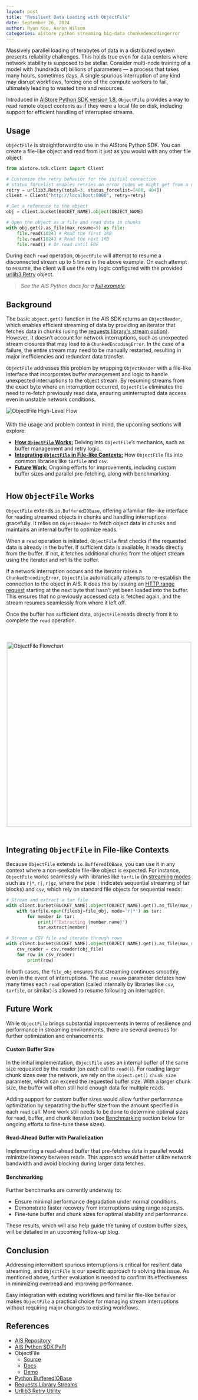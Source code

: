 ```yaml
---
layout: post
title: "Resilient Data Loading with ObjectFile"
date: September 26, 2024
author: Ryan Koo, Aaron Wilson
categories: aistore python streaming big-data chunkedencodingerror
--- 
```


Massively parallel loading of terabytes of data in a distributed system presents reliability challenges. This holds true even for data centers where network stability is supposed to be stellar. Consider multi-node training of a model with (hundreds of) billions of parameters — a process that takes many hours, sometimes days. A single spurious interruption of any kind may disrupt workflows, forcing one of the compute workers to fail, ultimately leading to wasted time and resources.

Introduced in [AIStore Python SDK version 1.8](https://pypi.org/project/aistore/), `ObjectFile` provides a way to read remote object contents as if they were a local file on disk, including support for efficient handling of interrupted streams. 

## Usage

`ObjectFile` is straightforward to use in the AIStore Python SDK. You can create a file-like object and read from it just as you would with any other file object:

```python
from aistore.sdk.client import Client

# Customize the retry behavior for the initial connection
# status_forcelist enables retries on error codes we might get from a disconnected AIS target
retry = urllib3.Retry(total=3, status_forcelist=[400, 404])
client = Client("http://localhost:8080", retry=retry)

# Get a reference to the object
obj = client.bucket(BUCKET_NAME).object(OBJECT_NAME)

# Open the object as a file and read data in chunks
with obj.get().as_file(max_resume=5) as file:
    file.read(1024) # Read the first 1KB
    file.read(1024) # Read the next 1KB 
    file.read() # Or read until EOF
```

During each `read` operation, `ObjectFile` will attempt to resume a disconnected stream up to 5 times in the above example. On each attempt to resume, the client will use the retry logic configured with the provided [urllib3.Retry](https://urllib3.readthedocs.io/en/stable/reference/urllib3.util.html#urllib3.util.Retry) object. 

> _See the AIS Python docs for a [full example](https://github.com/NVIDIA/aistore/blob/main/python/examples/sdk/resilient-streaming-object-file.ipynb)._

## Background

The basic `object.get()` function in the AIS SDK returns an `ObjectReader`, which enables efficient streaming of data by providing an iterator that fetches data in chunks (using the [requests library's stream option](https://requests.readthedocs.io/en/latest/user/advanced/#body-content-workflow)). However, it doesn’t account for network interruptions, such as unexpected stream closures that may lead to a `ChunkedEncodingError`. In the case of a failure, the entire stream may need to be manually restarted, resulting in major inefficiencies and redundant data transfer.

`ObjectFile` addresses this problem by wrapping `ObjectReader` with a file-like interface that incorporates buffer management and logic to handle unexpected interruptions to the object stream. By resuming streams from the exact byte where an interruption occurred, `ObjectFile` eliminates the need to re-fetch previously read data, ensuring uninterrupted data access even in unstable network conditions.

![ObjectFile High-Level Flow](/images/high-level-flow.gif)

<div style="margin-top: 20px; margin-bottom: 40px;">

<p>With the usage and problem context in mind, the upcoming sections will explore:</p>

<ul>
  <li><strong><a href="#how-objectfile-works">How <code>ObjectFile</code> Works:</a></strong> Delving into <code>ObjectFile</code>’s mechanics, such as buffer management and retry logic.</li>

  <li><strong><a href="#integrating-objectfile-in-file-like-contexts">Integrating <code>ObjectFile</code> in File-like Contexts:</a></strong> How <code>ObjectFile</code> fits into common libraries like <code>tarfile</code> and <code>csv</code>.</li>

  <li><strong><a href="#future-work">Future Work:</a></strong> Ongoing efforts for improvements, including custom buffer sizes and parallel pre-fetching, along with benchmarking.</li>
</ul>

</div>

## How <code style="font-size: 92%;">ObjectFile</code> Works

`ObjectFile` extends `io.BufferedIOBase`, offering a familiar file-like interface for reading streamed objects in chunks and handling interruptions gracefully. It relies on `ObjectReader` to fetch object data in chunks and maintains an internal buffer to optimize reads.

When a `read` operation is initiated, `ObjectFile` first checks if the requested data is already in the buffer. If sufficient data is available, it reads directly from the buffer. If not, it fetches additional chunks from the object stream using the iterator and refills the buffer.

If a network interruption occurs and the iterator raises a `ChunkedEncodingError`, `ObjectFile` automatically attempts to re-establish the connection to the object in AIS. It does this by issuing an [HTTP range request](https://developer.mozilla.org/en-US/docs/Web/HTTP/Range_requests) starting at the next byte that hasn’t yet been loaded into the buffer. This ensures that no previously accessed data is fetched again, and the stream resumes seamlessly from where it left off.

Once the buffer has sufficient data, `ObjectFile` reads directly from it to complete the `read` operation.

<div style="display: flex; justify-content: center; margin: 50px 0;">
  <img src="/assets/object-file/flow.svg" alt="ObjectFile Flowchart" width="500px" />
</div>

## Integrating <code style="font-size: 92%;">ObjectFile</code> in File-like Contexts

Because `ObjectFile` extends `io.BufferedIOBase`, you can use it in any context where a non-seekable file-like object is expected. For instance, `ObjectFile` works seamlessly with libraries like `tarfile` (in [streaming modes](https://docs.python.org/3/library/tarfile.html#tarfile.open) such as `r|*`, `r|`, `r|gz`, where the pipe `|` indicates sequential streaming of tar blocks) and `csv`, which rely on standard file objects for sequential reads:

```python
# Stream and extract a tar file
with client.bucket(BUCKET_NAME).object(OBJECT_NAME).get().as_file(max_resume=5) as file_obj:
    with tarfile.open(fileobj=file_obj, mode='r|*') as tar:
        for member in tar:
            print(f"Extracting {member.name}")
            tar.extract(member)

# Stream a CSV file and iterate through rows
with client.bucket(BUCKET_NAME).object(OBJECT_NAME).get().as_file(max_resume=5) as obj_file:
    csv_reader = csv.reader(obj_file)
    for row in csv_reader:
        print(row)
```

In both cases, the `file_obj` ensures that streaming continues smoothly, even in the event of interruptions. The `max_resume` parameter dictates how many times each `read` operation (called internally by libraries like `csv`, `tarfile`, or similar) is allowed to resume following an interruption.

## Future Work

While `ObjectFile` brings substantial improvements in terms of resilience and performance in streaming environments, there are several avenues for further optimization and enhancements:

#### Custom Buffer Size

In the initial implementation, `ObjectFile` uses an internal buffer of the same size requested by the reader (on each call to `read()`). For reading larger chunk sizes over the network, we rely on the `object.get()` `chunk_size` parameter, which can exceed the requested buffer size. With a larger chunk size, the buffer will often still hold enough data for multiple reads. 

Adding support for custom buffer sizes would allow further performance optimization by separating the buffer size from the amount specified in each `read` call. More work still needs to be done to determine optimal sizes for read, buffer, and chunk iteration (see [Benchmarking](#benchmarking) section below for ongoing efforts to fine-tune these sizes).

#### Read-Ahead Buffer with Parallelization

Implementing a read-ahead buffer that pre-fetches data in parallel would minimize latency between reads. This approach would better utilize network bandwidth and avoid blocking during larger data fetches.

#### Benchmarking

Further benchmarks are currently underway to:

- Ensure minimal performance degradation under normal conditions.
- Demonstrate faster recovery from interruptions using range requests.
- Fine-tune buffer and chunk sizes for optimal stability and performance.

These results, which will also help guide the tuning of custom buffer sizes, will be detailed in an upcoming follow-up blog.

## Conclusion

Addressing intermittent spurious interruptions is critical for resilient data streaming, and `ObjectFile` is our specific approach to solving this issue. As mentioned above, further evaluation is needed to confirm its effectiveness in minimizing overhead and improving performance.

Easy integration with existing workflows and familiar file-like behavior makes `ObjectFile` a practical choice for managing stream interruptions without requiring major changes to existing workflows.

## References

- [AIS Repository](https://github.com/NVIDIA/aistore)
- [AIS Python SDK PyPI](https://pypi.org/project/aistore/)
- ObjectFile
    - [Source](https://github.com/NVIDIA/aistore/blob/main/python/aistore/sdk/object_file.py)
    - [Docs](https://github.com/NVIDIA/aistore/blob/main/docs/python_sdk.md#object_file)
    - [Demo](https://github.com/NVIDIA/aistore/blob/main/python/examples/sdk/resilient-streaming-object-file.ipynb)
- [Python BufferedIOBase](https://docs.python.org/3/library/io.html#io.BufferedIOBase)
- [Requests Library Streams](https://requests.readthedocs.io/en/latest/user/advanced/#body-content-workflow)
- [Urllib3 Retry Utility](https://urllib3.readthedocs.io/en/stable/reference/urllib3.util.html#urllib3.util.Retry)

